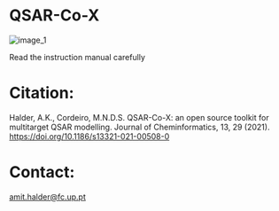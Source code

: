 # QSAR-Co-X

![image_1](https://github.com/ncordeirfcup/QSAR-Co-X/assets/68471523/f4b2c827-a602-4b04-a0a8-39f1ac3bc254)

Read the instruction manual carefully
# Citation:
Halder, A.K., Cordeiro, M.N.D.S. QSAR-Co-X: an open source toolkit for multitarget QSAR modelling. Journal of Cheminformatics, 13, 29 (2021). https://doi.org/10.1186/s13321-021-00508-0
# Contact: 
amit.halder@fc.up.pt

